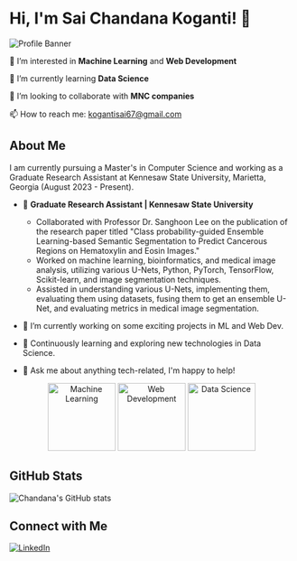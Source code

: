 # Hi, I'm Sai Chandana Koganti! 👋

![Profile Banner](https://user-images.githubusercontent.com/59453698/178947079-df3cd391-b419-4258-a542-b9a7e47e4351.gif)

👀 I’m interested in **Machine Learning** and **Web Development**

🌱 I’m currently learning **Data Science**

🔭 I’m looking to collaborate with **MNC companies**

📫 How to reach me: [kogantisai67@gmail.com](mailto:kogantisai67@gmail.com)

## About Me

I am currently pursuing a Master's in Computer Science and working as a Graduate Research Assistant at Kennesaw State University, Marietta, Georgia (August 2023 - Present). 

- 🔭 **Graduate Research Assistant | Kennesaw State University**
  - Collaborated with Professor Dr. Sanghoon Lee on the publication of the research paper titled "Class probability-guided Ensemble Learning-based Semantic Segmentation to Predict Cancerous Regions on Hematoxylin and Eosin Images."
  - Worked on machine learning, bioinformatics, and medical image analysis, utilizing various U-Nets, Python, PyTorch, TensorFlow, Scikit-learn, and image segmentation techniques.
  - Assisted in understanding various U-Nets, implementing them, evaluating them using datasets, fusing them to get an ensemble U-Net, and evaluating metrics in medical image segmentation.

- 🔭 I’m currently working on some exciting projects in ML and Web Dev.
- 🌱 Continuously learning and exploring new technologies in Data Science.
- 💬 Ask me about anything tech-related, I'm happy to help!

<p align="center">
  <img src="https://i.pinimg.com/736x/7f/32/67/7f3267e10c433b2d9b79d148d9335a3d.jpg" alt="Machine Learning" width="120" height="120">
  <img src="https://5.imimg.com/data5/DT/VF/II/SELLER-32719958/web-development-company-in-pune-500x500.jpg" alt="Web Development" width="120" height="120">
  <img src="https://media.licdn.com/dms/image/C4D12AQFexqNCOjM8AA/article-cover_image-shrink_600_2000/0/1601299017497?e=2147483647&v=beta&t=zhrd6Sl0U6TJANU9MlgFLBaNasRqrmPeqzi9ysKYh9M" alt="Data Science" width="120" height="120">
</p>

## GitHub Stats

![Chandana's GitHub stats](https://github-readme-stats.vercel.app/api?username=chandana-koganti14&show_icons=true&theme=radical)

## Connect with Me

[![LinkedIn](https://img.shields.io/badge/LinkedIn-Profile-blue)](https://www.linkedin.com/in/sai-chandana-koganti-7063931bb/)

